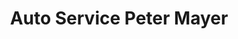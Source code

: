 ---
title: "Auto Service Peter Mayer"
url: /schliengen/auto-service-peter-mayer/
shop: Autowerkstatt
---